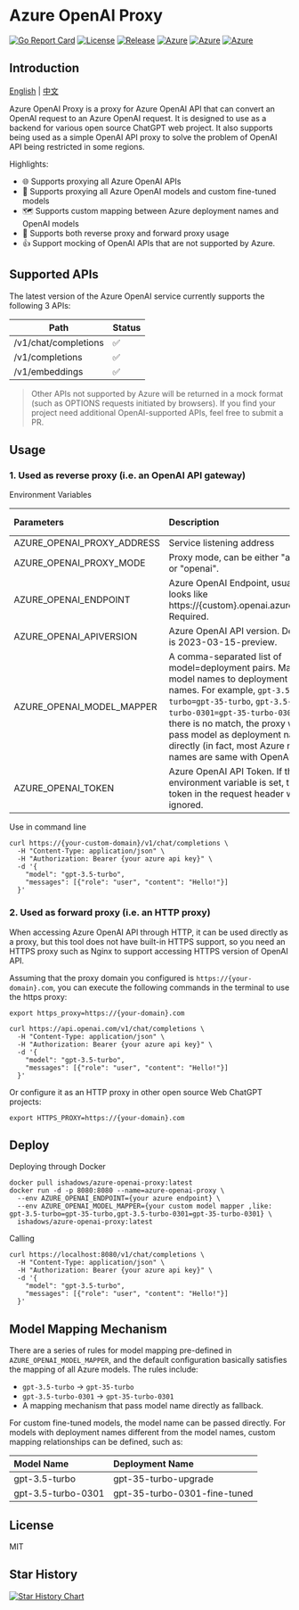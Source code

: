 # Azure OpenAI Proxy

[![Go Report Card](https://goreportcard.com/badge/github.com/diemus/azure-openai-proxy)](https://goreportcard.com/report/github.com/diemus/azure-openai-proxy)
[![License](https://badgen.net/badge/license/MIT/cyan)](https://github.com/diemus/azure-openai-proxy/blob/main/LICENSE)
[![Release](https://badgen.net/github/release/diemus/azure-openai-proxy/latest)](https://github.com/diemus/azure-openai-proxy)
[![Azure](https://badgen.net/badge/icon/Azure?icon=azure&label)](https://github.com/diemus/azure-openai-proxy)
[![Azure](https://badgen.net/badge/icon/OpenAI?icon=azure&label)](https://github.com/diemus/azure-openai-proxy)
[![Azure](https://badgen.net/badge/icon/docker?icon=docker&label)](https://github.com/diemus/azure-openai-proxy)

## Introduction

<a href="./README.md">English</a> |
<a href="./README.zh-cn.md">中文</a>

Azure OpenAI Proxy is a proxy for Azure OpenAI API that can convert an OpenAI request to an Azure OpenAI request. It is designed to use as a backend for various open source ChatGPT web project. It also supports being used as a simple OpenAI API proxy to solve the problem of OpenAI API being restricted in some regions.

Highlights:

- 🌐 Supports proxying all Azure OpenAI APIs
- 🧠 Supports proxying all Azure OpenAI models and custom fine-tuned models
- 🗺️ Supports custom mapping between Azure deployment names and OpenAI models
- 🔄 Supports both reverse proxy and forward proxy usage
- 👍 Support mocking of OpenAI APIs that are not supported by Azure.


## Supported APIs

The latest version of the Azure OpenAI service currently supports the following 3 APIs:

| Path                  | Status |
| --------------------- | ------ |
| /v1/chat/completions  |  ✅   |
| /v1/completions       | ✅    |
| /v1/embeddings        | ✅    |

> Other APIs not supported by Azure will be returned in a mock format (such as OPTIONS requests initiated by browsers). If you find your project need additional OpenAI-supported APIs, feel free to submit a PR.

## Usage

### 1. Used as reverse proxy (i.e. an OpenAI API gateway)

Environment Variables

| Parameters                 | Description                                                                                                                                                                                                                                                                                                    | Default Value                                                           |
| :------------------------- | :------------------------------------------------------------------------------------------------------------------------------------------------------------------------------------------------------------------------------------------------------------------------------------------------------------- | :---------------------------------------------------------------------- |
| AZURE_OPENAI_PROXY_ADDRESS | Service listening address                                                                                                                                                                                                                                                                                      | 0.0.0.0:8080                                                            |
| AZURE_OPENAI_PROXY_MODE    | Proxy mode, can be either "azure" or "openai".                                                                                                                                                                                                                                                                 | azure                                                                   |
| AZURE_OPENAI_ENDPOINT      | Azure OpenAI Endpoint, usually looks like https://{custom}.openai.azure.com. Required.                                                                                                                                                                                                                         |                                                                         |
| AZURE_OPENAI_APIVERSION    | Azure OpenAI API version. Default is 2023-03-15-preview.                                                                                                                                                                                                                                                       | 2023-03-15-preview                                                      |
| AZURE_OPENAI_MODEL_MAPPER  | A comma-separated list of model=deployment pairs. Maps model names to deployment names. For example, `gpt-3.5-turbo=gpt-35-turbo`, `gpt-3.5-turbo-0301=gpt-35-turbo-0301`. If there is no match, the proxy will pass model as deployment name directly (in fact, most Azure model names are same with OpenAI). | `gpt-3.5-turbo=gpt-35-turbo`<br/>`gpt-3.5-turbo-0301=gpt-35-turbo-0301` |
| AZURE_OPENAI_TOKEN         | Azure OpenAI API Token. If this environment variable is set, the token in the request header will be ignored.                                                                                                                                                                                                  | ""                                                                      |

Use in command line

```shell
curl https://{your-custom-domain}/v1/chat/completions \
  -H "Content-Type: application/json" \
  -H "Authorization: Bearer {your azure api key}" \
  -d '{
    "model": "gpt-3.5-turbo",
    "messages": [{"role": "user", "content": "Hello!"}]
  }'
```

### 2. Used as forward proxy (i.e. an HTTP proxy)

When accessing Azure OpenAI API through HTTP, it can be used directly as a proxy, but this tool does not have built-in HTTPS support, so you need an HTTPS proxy such as Nginx to support accessing HTTPS version of OpenAI API.

Assuming that the proxy domain you configured is `https://{your-domain}.com`, you can execute the following commands in the terminal to use the https proxy:

```shell
export https_proxy=https://{your-domain}.com

curl https://api.openai.com/v1/chat/completions \
  -H "Content-Type: application/json" \
  -H "Authorization: Bearer {your azure api key}" \
  -d '{
    "model": "gpt-3.5-turbo",
    "messages": [{"role": "user", "content": "Hello!"}]
  }'
```

Or configure it as an HTTP proxy in other open source Web ChatGPT projects:

```
export HTTPS_PROXY=https://{your-domain}.com
```

## Deploy

Deploying through Docker

```shell
docker pull ishadows/azure-openai-proxy:latest
docker run -d -p 8080:8080 --name=azure-openai-proxy \
  --env AZURE_OPENAI_ENDPOINT={your azure endpoint} \
  --env AZURE_OPENAI_MODEL_MAPPER={your custom model mapper ,like: gpt-3.5-turbo=gpt-35-turbo,gpt-3.5-turbo-0301=gpt-35-turbo-0301} \
  ishadows/azure-openai-proxy:latest
```

Calling

```shell
curl https://localhost:8080/v1/chat/completions \
  -H "Content-Type: application/json" \
  -H "Authorization: Bearer {your azure api key}" \
  -d '{
    "model": "gpt-3.5-turbo",
    "messages": [{"role": "user", "content": "Hello!"}]
  }'
```

## Model Mapping Mechanism

There are a series of rules for model mapping pre-defined in `AZURE_OPENAI_MODEL_MAPPER`, and the default configuration basically satisfies the mapping of all Azure models. The rules include:

- `gpt-3.5-turbo` -> `gpt-35-turbo`
- `gpt-3.5-turbo-0301` -> `gpt-35-turbo-0301`
- A mapping mechanism that pass model name directly as fallback.

For custom fine-tuned models, the model name can be passed directly. For models with deployment names different from the model names, custom mapping relationships can be defined, such as:

| Model Name         | Deployment Name              |
| :----------------- | :--------------------------- |
| gpt-3.5-turbo      | gpt-35-turbo-upgrade         |
| gpt-3.5-turbo-0301 | gpt-35-turbo-0301-fine-tuned |

## License

MIT

## Star History

[![Star History Chart](https://api.star-history.com/svg?repos=diemus/azure-openai-proxy&type=Date)](https://star-history.com/#diemus/azure-openai-proxy&Date)
